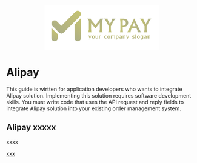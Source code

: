 <p align="center">
  <a href="https://mypay.tech/" target="_blank">
    <img alt="Parcel" src="logo.png" width="60%">
  </a>
</p>

# Alipay

This guide is wirtten for application developers who wants to integrate Alipay solution. Implementing this solution requires software development skills. You must write code that uses the API request and reply fields to integrate Alipay solution into your existing order management system.


## Alipay  xxxxx
xxxx

<a href="https://github.com/MypayTech/Alipay/edit/master">xxx</a>
